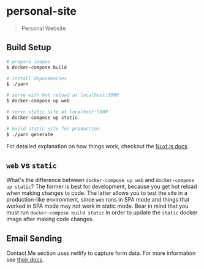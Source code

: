 # personal-site

> Personal Website

## Build Setup

``` bash
# prepare images
$ docker-compose build

# install dependencies
$ ./yarn

# serve with hot reload at localhost:3000
$ docker-compose up web

# serve static site at localhost:5000
$ docker-compose up static

# build static site for production
$ ./yarn generate
```

For detailed explanation on how things work, checkout the [Nuxt.js docs](https://github.com/nuxt/nuxt.js).

## `web` vs `static`

What's the difference between `docker-compose up web` and `docker-compose up
static`? The former is best for development, because you get hot reload when
making changes to code. The latter allows you to test the site in a
production-like environment, since `web` runs in SPA mode and things that
worked in SPA mode may not work in static mode. Bear in mind that you must run
`docker-compose build static` in order to update the `static` docker image
after making code changes.

## Email Sending

Contact Me section uses netlify to capture form data. For more information see [their docs](https://www.netlify.com/docs/form-handling/).
